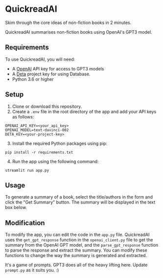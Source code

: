 # QuickreadAI

Skim through the core ideas of non-fiction books in 2 minutes.

QuickreadAI summarises non-fiction books using OpenAI's GPT3 model.

## Requirements

To use QuickreadAI, you will need:

- A [OpenAI](https://beta.openai.com/signup/) API key for access to GPT3 models
- A [Deta](https://www.deta.sh/) project key for using Database.
- Python 3.6 or higher

## Setup

1. Clone or download this repository.
2. Create a `.env` file in the root directory of the app and add your API keys as follows:
```
OPENAI_API_KEY=<your_api_key>
OPENAI_MODEL=text-davinci-002
DETA_KEY=<your-project-key>
```
3. Install the required Python packages using pip:
```
pip install -r requirements.txt
```
4. Run the app using the following command:

```
streamlit run app.py
```


## Usage

To generate a summary of a book, select the title/authors in the form and click the "Get Summary" button. The summary will be displayed in the text box below.

## Modification

To modify the app, you can edit the code in the `app.py` file. QuickreadAI uses the `get_gpt_response` function in the `openai_client.py` file to get the summary from the OpenAI GPT model, and the `parse_gpt_response` function to parse the response and extract the summary. You can modify these functions to change the way the summary is generated and extracted.

It's a game of prompts. GPT3 does all of the heavy lifting here. Update `prompt.py` as it suits you. :)